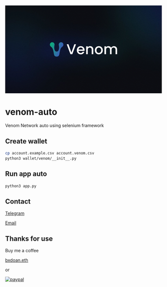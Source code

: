 ![](./imgs/venom.png)

# venom-auto

Venom Network auto using selenium framework

## Create wallet

```bash
cp account.example.csv account.venom.csv
python3 wallet/venom/__init__.py
```

## Run app auto
    
```bash
python3 app.py
```


## Contact
[Telegram](https://t.me/bxdoan)

[Email](mailto:hi@bxdoan.com)

## Thanks for use
Buy me a coffee

[bxdoan.eth](https://etherscan.io/address/0x610322AeF748238C52E920a15Dd9A8845C9c0318)

or

[![paypal](https://www.paypalobjects.com/en_US/i/btn/btn_donateCC_LG.gif)](https://paypal.me/bxdoan)
